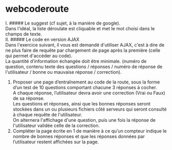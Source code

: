 webcoderoute
============

I. ##### Le suggest (cf sujet, à la manière de google).  
Dans l'idéal, la liste déroulate est cliquable et met le mot choisi dans le champs de texte.  
II. ##### Le code en version AJAX  
Dans l'exercice suivant, il vous est demandé d'utiliser AJAX, c'est à dire de ne plus faire de requête par chargement de page après la première (celle qui permet d'accéder au code).  
La quantité d’information échangée doit être minimale. (numéro de question, contenu texte des questions / réponses / numéro de réponse de l'utilisateur / bonne ou mauvaise réponse / correction).  
1. Proposer une page d’entraînement au code de la route, sous la forme d’un test de 10 questions comportant chacune 3 réponses à cocher.   
A chaque réponse, l’utilisateur devra avoir une correction (Vrai ou Faux) de sa réponse.   
Les questions et réponses, ainsi que les bonnes réponses seront stockées dans un ou plusieurs fichiers côté serveurs qui seront consulté à chaque requête de l'utilisateur.    
On alternera l'affichage d'une question, puis une fois la réponse de l'utilisateur validée celle de la correction.  
2. Compléter la page écrite en 1 de manière à ce qu’un compteur indique le nombre de bonnes réponses et que les réponses données par l’utilisateur restent affichées sur la page.  
